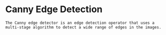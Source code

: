# Canny Edge Detection

`The Canny edge detector is an edge detection operator that uses a multi-stage algorithm to detect a wide range of edges in the images.`


